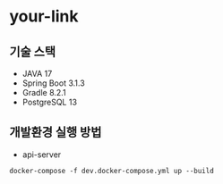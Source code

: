# your-link

## 기술 스택

- JAVA 17
- Spring Boot 3.1.3
- Gradle 8.2.1
- PostgreSQL 13

## 개발환경 실행 방법

- api-server

```shell
docker-compose -f dev.docker-compose.yml up --build    
```
